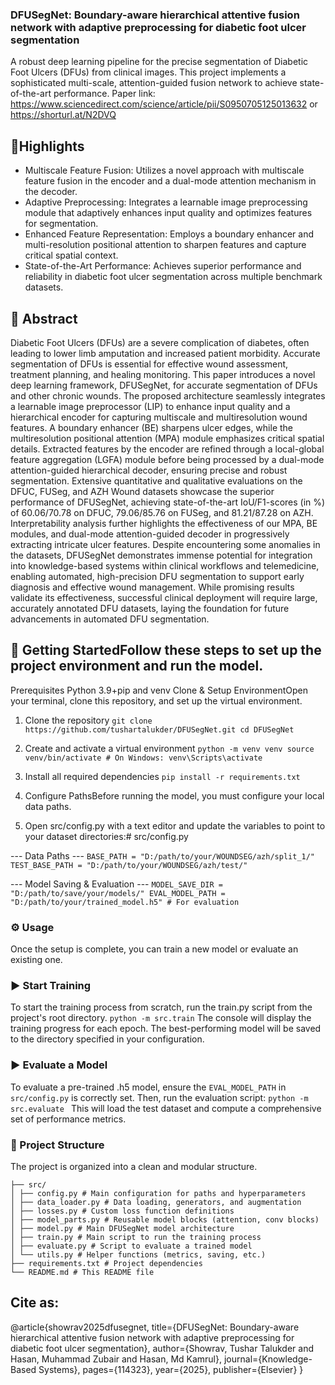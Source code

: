 ### DFUSegNet: Boundary-aware hierarchical attentive fusion network with adaptive preprocessing for diabetic foot ulcer segmentation
A robust deep learning pipeline for the precise segmentation of Diabetic Foot Ulcers (DFUs) from clinical images. This project implements a sophisticated multi-scale, attention-guided fusion network to achieve state-of-the-art performance. Paper link: https://www.sciencedirect.com/science/article/pii/S0950705125013632  or https://shorturl.at/N2DVQ

## 🎯Highlights
- Multiscale Feature Fusion: Utilizes a novel approach with multiscale feature fusion in the encoder and a dual-mode attention mechanism in the decoder.
- Adaptive Preprocessing: Integrates a learnable image preprocessing module that adaptively enhances input quality and optimizes features for segmentation.
- Enhanced Feature Representation: Employs a boundary enhancer and multi-resolution positional attention to sharpen features and capture critical spatial context.
- State-of-the-Art Performance: Achieves superior performance and reliability in diabetic foot ulcer segmentation across multiple benchmark datasets.

## 📄 Abstract 
Diabetic Foot Ulcers (DFUs) are a severe complication of diabetes, often leading to lower limb amputation and increased patient morbidity. Accurate segmentation of DFUs is essential for effective wound assessment, treatment planning, and healing monitoring. This paper introduces a novel deep learning framework, DFUSegNet, for accurate segmentation of DFUs and other chronic wounds. The proposed architecture seamlessly integrates a learnable image preprocessor (LIP) to enhance input quality and a hierarchical encoder for capturing multiscale and multiresolution wound features. A boundary enhancer (BE) sharpens ulcer edges, while the multiresolution positional attention (MPA) module emphasizes critical spatial details. Extracted features by the encoder are refined through a local-global feature aggregation (LGFA) module before being processed by a dual-mode attention-guided hierarchical decoder, ensuring precise and robust segmentation. Extensive quantitative and qualitative evaluations on the DFUC, FUSeg, and AZH Wound datasets showcase the superior performance of DFUSegNet, achieving state-of-the-art IoU/F1-scores (in %) of 60.06/70.78 on DFUC, 79.06/85.76 on FUSeg, and 81.21/87.28 on AZH. Interpretability analysis further highlights the effectiveness of our MPA, BE modules, and dual-mode attention-guided decoder in progressively extracting intricate ulcer features. Despite encountering some anomalies in the datasets, DFUSegNet demonstrates immense potential for integration into knowledge-based systems within clinical workflows and telemedicine, enabling automated, high-precision DFU segmentation to support early diagnosis and effective wound management. While promising results validate its effectiveness, successful clinical deployment will require large, accurately annotated DFU datasets, laying the foundation for future advancements in automated DFU segmentation.

## 🚀 Getting StartedFollow these steps to set up the project environment and run the model.

Prerequisites
Python 3.9+pip and venv
Clone & Setup EnvironmentOpen your terminal, clone this repository, and set up the virtual environment.
1. Clone the repository
```git clone https://github.com/tushartalukder/DFUSegNet.git cd DFUSegNet```

2. Create and activate a virtual environment
```python -m venv venv source venv/bin/activate # On Windows: venv\Scripts\activate```

3. Install all required dependencies
```pip install -r requirements.txt```

3. Configure PathsBefore running the model, you must configure your local data paths.
4. Open src/config.py with a text editor and update the variables to point to your dataset directories:# src/config.py

--- Data Paths ---
```BASE_PATH = "D:/path/to/your/WOUNDSEG/azh/split_1/" TEST_BASE_PATH = "D:/path/to/your/WOUNDSEG/azh/test/"```

--- Model Saving & Evaluation ---
```MODEL_SAVE_DIR = "D:/path/to/save/your/models/" EVAL_MODEL_PATH = "D:/path/to/your/trained_model.h5" # For evaluation```

### ⚙️ Usage
Once the setup is complete, you can train a new model or evaluate an existing one. 
### ▶️ Start Training
To start the training process from scratch, run the train.py script from the project's root directory.
```python -m src.train```
The console will display the training progress for each epoch. The best-performing model will be saved to the directory specified in your configuration. 

### ▶️ Evaluate a Model
To evaluate a pre-trained .h5 model, ensure the ```EVAL_MODEL_PATH``` in ```src/config.py``` is correctly set. Then, run the evaluation script:
```python -m src.evaluate ```
This will load the test dataset and compute a comprehensive set of performance metrics.

### 📂 Project Structure
The project is organized into a clean and modular structure.
```wound-segmentation-project/
├── src/ 
│ ├── config.py # Main configuration for paths and hyperparameters 
│ ├── data_loader.py # Data loading, generators, and augmentation 
│ ├── losses.py # Custom loss function definitions 
│ ├── model_parts.py # Reusable model blocks (attention, conv blocks) 
│ ├── model.py # Main DFUSegNet model architecture 
│ ├── train.py # Main script to run the training process 
│ ├── evaluate.py # Script to evaluate a trained model 
│ └── utils.py # Helper functions (metrics, saving, etc.) 
├── requirements.txt # Project dependencies
└── README.md # This README file
```
## Cite as: 
@article{showrav2025dfusegnet, title={DFUSegNet: Boundary-aware hierarchical attentive fusion network with adaptive preprocessing for diabetic foot ulcer segmentation}, author={Showrav, Tushar Talukder and Hasan, Muhammad Zubair and Hasan, Md Kamrul}, journal={Knowledge-Based Systems}, pages={114323}, year={2025}, publisher={Elsevier} }
